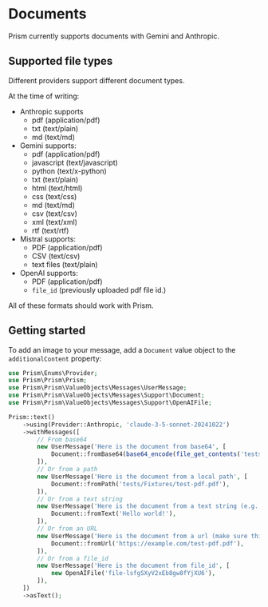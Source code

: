 # Documents

Prism currently supports documents with Gemini and Anthropic.

## Supported file types

Different providers support different document types.

At the time of writing:
- Anthropic supports 
    - pdf (application/pdf) 
    - txt (text/plain)
    - md (text/md)
- Gemini supports:
    - pdf (application/pdf)
    - javascript (text/javascript)
    - python (text/x-python)
    - txt (text/plain)
    - html (text/html)
    - css (text/css)
    - md (text/md)
    - csv (text/csv)
    - xml (text/xml)
    - rtf (text/rtf)
- Mistral supports:
  - PDF (application/pdf)
  - CSV (text/csv)
  - text files (text/plain)
- OpenAI supports:
    - PDF (application/pdf)
    - `file_id` (previously uploaded pdf file id.)

All of these formats should work with Prism.

## Getting started

To add an image to your message, add a `Document` value object to the `additionalContent` property:

```php
use Prism\Enums\Provider;
use Prism\Prism\Prism;
use Prism\Prism\ValueObjects\Messages\UserMessage;
use Prism\Prism\ValueObjects\Messages\Support\Document;
use Prism\Prism\ValueObjects\Messages\Support\OpenAIFile;

Prism::text()
    ->using(Provider::Anthropic, 'claude-3-5-sonnet-20241022')
    ->withMessages([
        // From base64
        new UserMessage('Here is the document from base64', [
            Document::fromBase64(base64_encode(file_get_contents('tests/Fixtures/test-pdf.pdf')), 'application/pdf'),
        ]),
        // Or from a path
        new UserMessage('Here is the document from a local path', [
            Document::fromPath('tests/Fixtures/test-pdf.pdf'),
        ]),
        // Or from a text string
        new UserMessage('Here is the document from a text string (e.g. from your database)', [
            Document::fromText('Hello world!'),
        ]),
        // Or from an URL
        new UserMessage('Here is the document from a url (make sure this is publically accessable)', [
            Document::fromUrl('https://example.com/test-pdf.pdf'),
        ]),
        // Or from a file_id
        new UserMessage('Here is the document from file_id', [
            new OpenAIFile('file-lsfgSXyV2xEb8gw8fYjXU6'),
        ]),
    ])
    ->asText();

```
